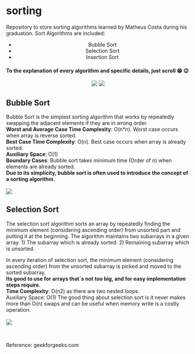 # sorting
 Repository to store sorting algorithms learned by Matheus Costa during his graduation.
Sort Algorithms are included:
<center><ul>
 <li>Bubble Sort</li>
 <li>Selection Sort</li>
 <li>Insertion Sort</li>
<ul>
  </center>
 <h4>To the explanation of every algorithm and specific details, just scroll  😁 😉 </h4>
  <center>
  <img src="https://media.giphy.com/media/4UzW8S83pWoKs/giphy.gif"/>
  <img src="https://media.giphy.com/media/QaPkV29BJh3gI/giphy.gif"/>
    </center>
 
 
 <h2>Bubble Sort</h2>
 Bubble Sort is the simplest sorting algorithm that works by repeatedly swapping the adjacent elements if they are in wrong order.<br>
 <b>Worst and Average Case Time Complexity</b>: O(n*n). Worst case occurs when array is reverse sorted.<br>
 <b>Best Case Time Complexity</b>: O(n). Best case occurs when array is already sorted.<br>
 <b>Auxiliary Space</b>: O(1)<br>
 <b>Boundary Cases</b>: Bubble sort takes minimum time (Order of n) when elements are already sorted.<br>
 <b>Due to its simplicity, bubble sort is often used to introduce the concept of a sorting algorithm.</b>
 <br><br>
 <img src="https://media.giphy.com/media/nfq7ThNeMbfCfGDGu2/giphy.gif"/>
 <h2>Selection Sort</h2>
 The selection sort algorithm sorts an array by repeatedly finding the minimum element (considering ascending order) from unsorted part and putting it at the beginning. The algorithm maintains two subarrays in a given array.
1) The subarray which is already sorted.
2) Remaining subarray which is unsorted.

In every iteration of selection sort, the minimum element (considering ascending order) from the unsorted subarray is picked and moved to the sorted subarray.<br>
<b> Its good to use for arrays that´s not too big, and for easy implementation steps require.</b>
<br>
<b>Time Complexity</b>: O(n2) as there are two nested loops.
<br>
Auxiliary Space: O(1)
The good thing about selection sort is it never makes more than O(n) swaps and can be useful when memory write is a costly operation.
 <br><br>
 <img src="https://media.giphy.com/media/z3iMTsKMWSEDBLtCy2/giphy.gif"/>
 <h2></h2>
 <br>
 Reference: geekforgeeks.com
